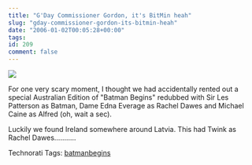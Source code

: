 ```yaml
---
title: "G'Day Commissioner Gordon, it's BitMin heah"
slug: "gday-commissioner-gordon-its-bitmin-heah"
date: "2006-01-02T00:05:28+00:00"
tags:
id: 209
comment: false
---
```


![](http://static.flickr.com/38/80530566_b0f141f89d_m.jpg)

For one very scary moment, I thought we had accidentally rented out a special Australian Edition of "Batman Begins" redubbed with Sir Les Patterson as Batman, Dame Edna Everage as Rachel Dawes and Michael Caine as Alfred (oh, wait a sec).

Luckily we found Ireland somewhere around Latvia. This had Twink as Rachel Dawes...........

Technorati Tags: [batmanbegins](http://technorati.com/tag/batmanbegins)
